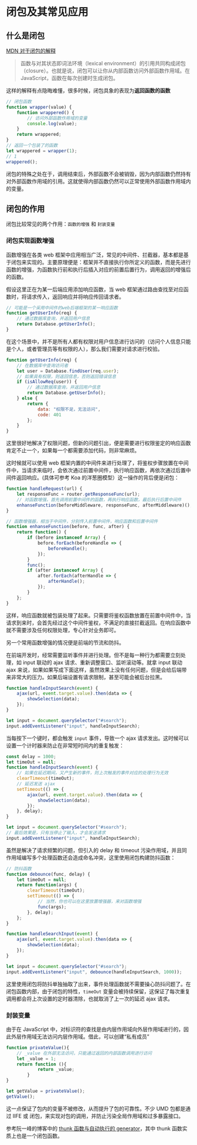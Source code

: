 # 闭包及其常见应用

## 什么是闭包

[MDN 对于闭包的解释](https://developer.mozilla.org/zh-CN/docs/Web/JavaScript/Closures)

> 函数与对其状态即词法环境（lexical environment）的引用共同构成闭包（closure）。也就是说，闭包可以让你从内部函数访问外部函数作用域。在 JavaScript，函数在每次创建时生成闭包。

这样的解释有点隐晦难懂，很多时候，闭包具象的表现为**返回函数的函数**

```javascript
// 闭包函数
function wrapper(value) {
    function wrappered() {
        // 访问外部函数作用域的变量
        console.log(value);
    }
    return wrappered;
}
// 返回一个包装了的函数
let wrappered = wrapper(1);
// 1
wrappered();
```

闭包的特殊之处在于，调用结束后，外部函数不会被销毁，因为内部函数仍然持有对外部函数作用域的引用。这就使得内部函数仍然可以正常使用外部函数作用域内的变量。

## 闭包的作用

闭包比较常见的两个作用：`函数的增强` 和 `封装变量`

### 闭包实现函数增强

函数增强在各类 web 框架中应用相当广泛，常见的中间件、拦截器，基本都是基于闭包来实现的。主要原理便是：框架并不直接执行你所定义的函数，而是先进行函数的增强，为函数执行前和执行后插入对应的前置后置行为，调用返回的增强后的函数。

假设这里正在为某一后端应用添加响应函数，当 web 框架通过路由查找至对应函数时，将请求传入，返回响应并将响应传回请求者。

```javascript
// 可能是一个采用中间件的web后端框架的某一响应函数
function getUserInfo(req) {
    // 通过数据库查询，并返回用户信息
    return Database.getUserInfo();
}
```

在这个场景中，并不是所有人都有权限对用户信息进行访问的（访问个人信息只能是个人，或者管理员等有权限的人），那么我们需要对请求进行校验。

```javascript
function getUserInfo(req) {
    // 在数据库中查询访问者
    let user = Database.findUser(req.user);
    // 如果具有权限，则返回信息，否则返回错误信息
    if (isAllowReq(user)) {
        // 通过数据库查询，并返回用户信息
        return Database.getUserInfo();
    } else {
        return {
            data: "权限不足，无法访问",
            code: 401
        };
    }
}
```

这里很好地解决了权限问题，但新的问题引出，便是需要进行权限鉴定的响应函数肯定不止一个，如果每一个都需要添加代码，则非常麻烦。

这时候就可以使用 web 框架内置的中间件来进行处理了，将鉴权步骤放置在中间件中，当请求来临时，会依次通过前置中间件，执行响应函数，再依次通过后置中间件返回响应。(具体可参考 Koa 的洋葱圈模型）这一操作的背后便是闭包：

```javascript
function handleRequest(url) {
    let responseFunc = router.getResponseFunc(url);
    // 对函数增强，首先调用前置中间件的函数，再执行响应函数，最后执行后置中间件
    enhanseFunction(beforeMiddleware, responseFunc, afterMiddleware)();
}

// 函数增强器，相当于中间件，分别传入前置中间件，响应函数和后置中间件
function enhanseFunction(before, func, after) {
    return function() {
        if (before instanceof Array) {
            before.forEach(beforeHandle => {
                beforeHandle();
            });
        }
        func();
        if (after instanceof Array) {
            after.forEach(afterHandle => {
                afterHandle();
            });
        }
    };
}
```

这样，响应函数就被包装处理了起来。只需要将鉴权函数放置在前置中间件中，当请求到来时，会首先经过这个中间件鉴权，不满足的直接拦截返回。在响应函数中就不需要涉及任何权限处理，专心针对业务即可。

另一个常用函数增强的情况便是前端的节流和防抖。

在前端开发时，经常需要监听事件并进行处理。但不是每一种行为都需要立刻处理，如 input 联动的 ajax 请求、重新调整窗口、监听滚动等。就拿 input 联动 ajax 来说，如果如果写成下面这样，虽然效果上没有任何问题，但是会给后端带来非常大的压力。如果后端设置有请求限制，甚至可能会被后台拉黑。

```javascript
function handleInputSearch(event) {
    ajax(url, event.target.value).then(data => {
        showSelection(data);
    });
}

let input = document.querySelector("#search");
input.addEventListener("input", handleInputSearch);
```

当每按下一个键时，都会触发 `input` 事件，导致一个 ajax 请求发出。这时候可以设置一个计时器来防止在非常短时间内的重复触发：

```javascript
const delay = 1000;
let timeOut = null;
function handleInputSearch(event) {
    // 如果在延迟期间，又产生新的事件，则上次触发的事件对应的处理行为无效
    clearTimeout(timeOut);
    // 延迟发送 ajax
    setTimeout(() => {
        ajax(url, event.target.value).then(data => {
            showSelection(data);
        });
    }, delay);
}

let input = document.querySelector("#search");
// 最后效果是，只有当停止了输入，才会发送请求
input.addEventListener("input", handleInputSearch);
```

虽然是解决了请求频繁的问题，但引入的 delay 和 timeout 污染作用域，并且同作用域编写多个处理函数还会造成命名冲突，这里使用闭包构建防抖函数：

```javascript
// 防抖函数
function debounce(func, delay) {
    let timeOut = null;
    return function(args) {
        clearTimeout(timeOut);
        setTimeout(() => {
            // 当然，你也可以在这里放置增强器，来对函数增强
            func(args);
        }, delay);
    };
}

function handleSearchInput(event) {
    ajax(url, event.target.value).then(data => {
        showSelection(data);
    });
}

let input = document.querySelector("#search");
input.addEventListener("input", debounce(handleInputSearch, 1000));
```

这里使用闭包将防抖单独抽取了出来，事件处理函数就不需要操心防抖问题了。在闭包函数内部，由于闭包的特性，`timeOut` 变量会被持续保留，这保证了每次重复调用都会将上次设置的定时器清除，也就取消了上一次的延迟 ajax 请求。

### 封装变量

由于在 JavaScript 中，对标识符的查找是由内层作用域向外层作用域进行的，因此外层作用域无法访问内层作用域。借此，可以创建“私有成员”

```javascript
function privateValue(){
    // _value 在外部无法访问，只能通过返回的内部函数调用进行访问
    let _value = 1;
    return function (){
            return _value;
        }
}

let getValue = privateValue();
getValue();
```

这一点保证了包内的变量不被修改，从而提升了包的可靠性。不少 UMD 包都是通过 IIFE 或 闭包，来实现对包的调用，并防止污染全局作用域和过多暴露接口。

参考阮一峰的博客中的 [thunk 函数与自动执行的 generator](http://www.ruanyifeng.com/blog/2015/05/thunk.html)，其中 thunk 函数实质上也是一个闭包函数。
